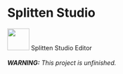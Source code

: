 # Splitten Studio
<img src="Assets/Icons/SplittenLogo.ico" width="50" height="50">
Splitten Studio Editor
<br><br>
<i><b>WARNING:</b> This project is unfinished.</i>
